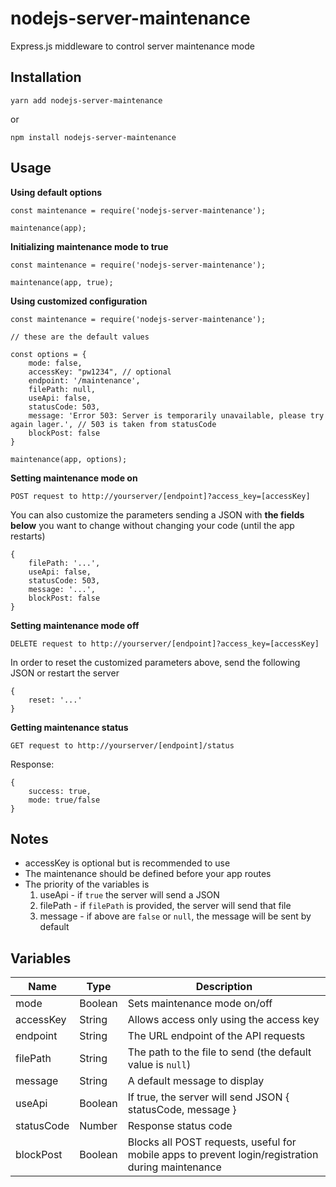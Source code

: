 
#  nodejs-server-maintenance

Express.js middleware to control server maintenance mode

##  Installation

    yarn add nodejs-server-maintenance

or

    npm install nodejs-server-maintenance
  
##  Usage

**Using default options**

    const maintenance = require('nodejs-server-maintenance');
    
    maintenance(app);

**Initializing maintenance mode to true**

    const maintenance = require('nodejs-server-maintenance');
    
    maintenance(app, true);

**Using customized configuration**

    const maintenance = require('nodejs-server-maintenance');
    
    // these are the default values
    
    const options = {
	    mode: false,
	    accessKey: "pw1234", // optional
	    endpoint: '/maintenance',
	    filePath: null,
	    useApi: false,
	    statusCode: 503,
	    message: 'Error 503: Server is temporarily unavailable, please try again lager.', // 503 is taken from statusCode
	    blockPost: false
    }
    
    maintenance(app, options);

**Setting maintenance mode on**

    POST request to http://yourserver/[endpoint]?access_key=[accessKey]
    
You can also customize the parameters sending a JSON with **the fields below** you want to change without changing your code (until the app restarts)

    {
        filePath: '...',
        useApi: false,
        statusCode: 503,
        message: '...',
        blockPost: false
	}

**Setting maintenance mode off**

    DELETE request to http://yourserver/[endpoint]?access_key=[accessKey]

In order to reset the customized parameters above, send the following JSON or restart the server

    {
        reset: '...'
	}

**Getting maintenance status**

    GET request to http://yourserver/[endpoint]/status
    
Response:

    {
        success: true,
        mode: true/false
	}

## Notes

 - accessKey is optional but is recommended to use
 - The maintenance should be defined before your app routes
 - The priority of the variables is
	 1. useApi - if `true` the server will send a JSON
	 2. filePath - if `filePath` is provided, the server will send that file
	 3. message - if above are `false` or `null`, the message will be sent by default


##  Variables

Name | Type | Description
------------ | ------------- | -------------
mode | Boolean | Sets maintenance mode on/off
accessKey | String | Allows access only using the access key
endpoint | String | The URL endpoint of the API requests
filePath | String | The path to the file to send (the default value is `null`)
message | String | A default message to display
useApi | Boolean | If true, the server will send JSON { statusCode, message }
statusCode | Number | Response status code
blockPost | Boolean | Blocks all POST requests, useful for mobile apps to prevent login/registration during maintenance